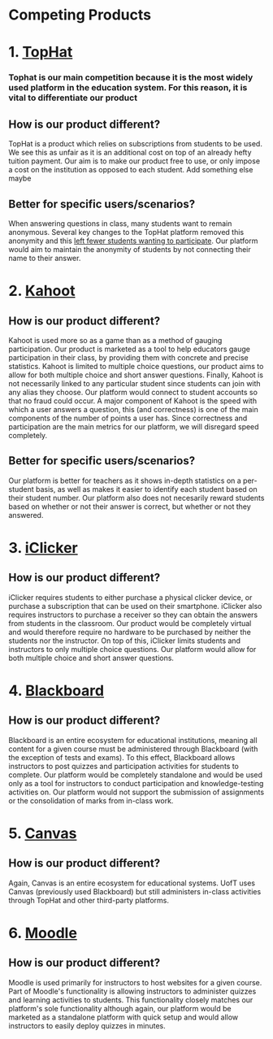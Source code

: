 # **Competing Products**

# 1. [TopHat](https://tophat.com/)

### Tophat is our main competition because it is the most widely used platform in the education system. For this reason, it is vital to differentiate our product
## How is our product different?
TopHat is a product which relies on subscriptions from students to be used. We see this as unfair as it is an additional cost on top of an already hefty tuition payment. Our aim is to make our product free to use, or only impose a cost on the institution as opposed to each student. Add something else maybe

## Better for specific users/scenarios?
When answering questions in class, many students want to remain anonymous. Several key changes to the TopHat platform removed this anonymity and this [left fewer students wanting to participate](https://maxliboiron.files.wordpress.com/2014/12/barriers-to-using-top-hat.pdf). Our platform would aim to maintain the anonymity of students by not connecting their name to their answer.

# 2. [Kahoot](https://kahoot.com/)
## How is our product different?
Kahoot is used more so as a game than as a method of gauging participation. Our product is marketed as a tool to help educators gauge participation in their class, by providing them with concrete and precise statistics. Kahoot is limited to multiple choice questions, our product aims to allow for both multiple choice and short answer questions. Finally, Kahoot is not necessarily linked to any particular student since students can join with any alias they choose. Our platform would connect to student accounts so that no fraud could occur. A major component of Kahoot is the speed with which a user answers a question, this (and correctness) is one of the main components of the number of points a user has. Since correctness and participation are the main metrics for our platform, we will disregard speed completely.

## Better for specific users/scenarios?
Our platform is better for teachers as it shows in-depth statistics on a per-student basis, as well as makes it easier to identify each student based on their student number. Our platform also does not necesarily reward students based on whether or not their answer is correct, but whether or not they answered.

# 3. [iClicker](https://www.iclicker.com/)
## How is our product different?
iClicker requires students to either purchase a physical clicker device, or purchase a subscription that can be used on their smartphone. iClicker also requires instructors to purchase a receiver so they can obtain the answers from students in the classroom. Our product would be completely virtual and would therefore require no hardware to be purchased by neither the students nor the instructor. On top of this, iClicker limits students and instructors to only multiple choice questions. Our platform would allow for both multiple choice and short answer questions.

# 4. [Blackboard](https://www.blackboard.com/)
## How is our product different?
Blackboard is an entire ecosystem for educational institutions, meaning all content for a given course must be administered through Blackboard (with the exception of tests and exams). To this effect, Blackboard allows instructors to post quizzes and participation activities for students to complete. Our platform would be completely standalone and would be used only as a tool for instructors to conduct participation and knowledge-testing activities on. Our platform would not support the submission of assignments or the consolidation of marks from in-class work.

# 5. [Canvas](https://canvas.instructure.com/)
## How is our product different?
Again, Canvas is an entire ecosystem for educational systems. UofT uses Canvas (previously used Blackboard) but still administers in-class activities through TopHat and other third-party platforms. 

# 6. [Moodle](https://moodle.com/)
## How is our product different?
Moodle is used primarily for instructors to host websites for a given course. Part of Moodle's functionality is allowing instructors to administer quizzes and learning activities to students. This functionality closely matches our platform's sole functionality although again, our platform would be marketed as a standalone platform with quick setup and would allow instructors to easily deploy quizzes in minutes.